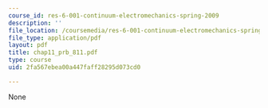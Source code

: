 ```yaml
---
course_id: res-6-001-continuum-electromechanics-spring-2009
description: ''
file_location: /coursemedia/res-6-001-continuum-electromechanics-spring-2009/2fa567ebea00a447faff28295d073cd0_chap11_prb_811.pdf
file_type: application/pdf
layout: pdf
title: chap11_prb_811.pdf
type: course
uid: 2fa567ebea00a447faff28295d073cd0

---
```

None